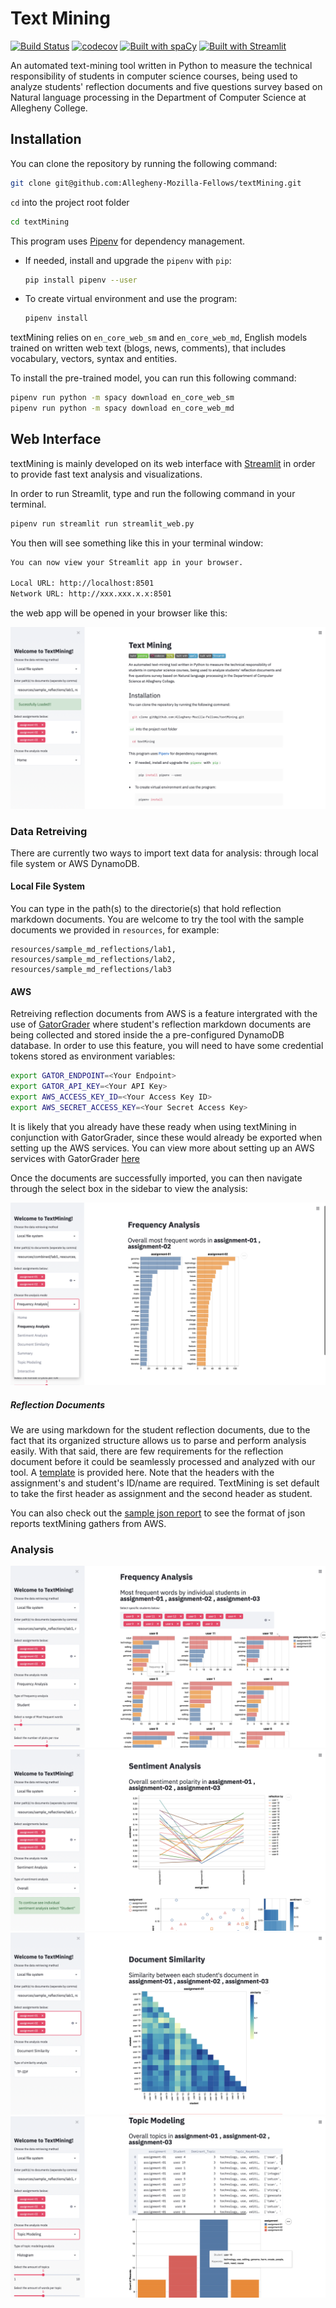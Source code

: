 # Text Mining

[![Build Status](https://travis-ci.com/Allegheny-Mozilla-Fellows/textMining.svg?branch=master)](https://travis-ci.com/Allegheny-Mozilla-Fellows/textMining)
[![codecov](https://codecov.io/gh/Allegheny-Mozilla-Fellows/textMining/branch/master/graph/badge.svg)](https://codecov.io/gh/Allegheny-Mozilla-Fellows/textMining)
[![Built with spaCy](https://img.shields.io/badge/built%20with-spaCy-09a3d5.svg)](https://spacy.io)
[![Built with Streamlit](https://img.shields.io/badge/built%20with-Streamlit-09a3d5.svg)](https://www.streamlit.io/)

An automated text-mining tool written in Python to measure the technical
responsibility of students in computer science courses, being used to analyze
students' reflection documents and five questions survey based on Natural language
processing in the Department of Computer Science at Allegheny College.

## Installation

You can clone the repository by running the following command:

```bash
git clone git@github.com:Allegheny-Mozilla-Fellows/textMining.git
```

`cd` into the project root folder

```bash
cd textMining
```

This program uses [Pipenv](https://github.com/pypa/pipenv) for dependency management.

- If needed, install and upgrade the `pipenv` with `pip`:

  ```bash
  pip install pipenv --user
  ```

- To create virtual environment and use the program:

  ```bash
  pipenv install
  ```

textMining relies on `en_core_web_sm` and `en_core_web_md`, English models trained on
written web text (blogs, news, comments), that includes vocabulary, vectors,
syntax and entities.

To install the pre-trained model, you can run this following command:

```bash
pipenv run python -m spacy download en_core_web_sm
pipenv run python -m spacy download en_core_web_md
```

## Web Interface

textMining is mainly developed on its web interface with [Streamlit](https://www.streamlit.io)
in order to provide fast text analysis and visualizations.

In order to run Streamlit, type and run the following command in your terminal.

```bash
pipenv run streamlit run streamlit_web.py
```

You then will see something like this in your terminal window:

```bash
You can now view your Streamlit app in your browser.

Local URL: http://localhost:8501
Network URL: http://xxx.xxx.x.x:8501
```

the web app will be opened in your browser like this:

![browser](resources/images/landing_page.png)

### Data Retreiving

There are currently two ways to import text data for analysis: through local
file system or AWS DynamoDB.

#### Local File System

You can type in the path(s) to the directorie(s) that hold reflection markdown
documents. You are welcome to try the tool with the sample documents we
provided in `resources`, for example:

```shell
resources/sample_md_reflections/lab1, resources/sample_md_reflections/lab2, resources/sample_md_reflections/lab3
```

#### AWS

Retreiving reflection documents from AWS is a feature intergrated with the use
of [GatorGrader](https://github.com/GatorEducator/gatorgrader) where student's
reflection markdown documents are being collected and stored inside the a
pre-configured DynamoDB database. In order to use this feature, you will need
to have some credential tokens stored as environment variables:

```bash
export GATOR_ENDPOINT=<Your Endpoint>
export GATOR_API_KEY=<Your API Key>
export AWS_ACCESS_KEY_ID=<Your Access Key ID>
export AWS_SECRET_ACCESS_KEY=<Your Secret Access Key>
```

It is likely that you already have these ready when using textMining in
conjunction with GatorGrader, since these would already be exported when
setting up the AWS services. You can view more about setting up an AWS services
with GatorGrader [here](https://github.com/enpuyou/script-api-lambda-dynamodb)

Once the documents are successfully imported, you can then navigate through
the select box in the sidebar to view the analysis:

![select box](resources/images/select_box.png)

##### Reflection Documents

We are using markdown for the student reflection documents, due to the fact that
its organized structure allows us to parse and perform analysis easily. With that
said, there are few requirements for the reflection document before it could be
seamlessly processed and analyzed with our tool. A
[template](resources/reflection_template.md) is provided here. Note that the
headers with the assignment's and student's ID/name are required. TextMining is
set default to take the first header as assignment and the second header as student.

You can also check out the
[sample json report](resources/sample_json_report/report%201.json) to see the
format of json reports textMining gathers from AWS.

### Analysis

![frequency](resources/images/frequency.png)
![sentiment](resources/images/sentiment.png)
![similarity](resources/images/similarity.png)
![topic](resources/images/topic.png)
